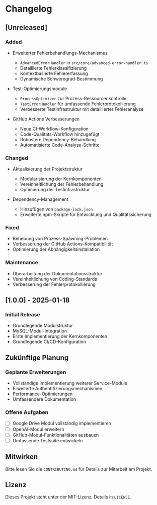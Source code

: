 # Changelog

## [Unreleased]

### Added
- Erweiterter Fehlerbehandlungs-Mechanismus
  - `AdvancedErrorHandler` in `src/core/advanced-error-handler.ts`
  - Detaillierte Fehlerklassifizierung
  - Kontextbasierte Fehlererfassung
  - Dynamische Schweregrad-Bestimmung

- Test-Optimierungsmodule
  - `ProcessOptimizer` zur Prozess-Ressourcenkontrolle
  - `TestErrorHandler` für umfassende Fehlerprotokollierung
  - Verbesserte Testinfrastruktur mit detaillierter Fehleranalyse

- GitHub Actions Verbesserungen
  - Neue CI-Workflow-Konfiguration
  - Code-Qualitäts-Workflow hinzugefügt
  - Robustere Dependency-Behandlung
  - Automatisierte Code-Analyse-Schritte

### Changed
- Aktualisierung der Projektstruktur
  - Modularisierung der Kernkomponenten
  - Vereinheitlichung der Fehlerbehandlung
  - Optimierung der Testinfrastruktur

- Dependency-Management
  - Hinzufügen von `package-lock.json`
  - Erweiterte npm-Skripte für Entwicklung und Qualitätssicherung

### Fixed
- Behebung von Prozess-Spawning-Problemen
- Verbesserung der GitHub Actions-Kompatibilität
- Optimierung der Abhängigkeitsinstallation

### Maintenance
- Überarbeitung der Dokumentationsstruktur
- Vereinheitlichung von Coding-Standards
- Verbesserung der Fehlerprotokollierung

## [1.0.0] - 2025-01-18

### Initial Release
- Grundlegende Modulstruktur
- MySQL-Modul-Integration
- Erste Implementierung der Kernkomponenten
- Grundlegende CI/CD-Konfiguration

## Zukünftige Planung

### Geplante Erweiterungen
- Vollständige Implementierung weiterer Service-Module
- Erweiterte Authentifizierungsmechanismen
- Performance-Optimierungen
- Umfassendere Dokumentation

### Offene Aufgaben
- [ ] Google Drive Modul vollständig implementieren
- [ ] OpenAI-Modul erweitern
- [ ] GitHub-Modul-Funktionalitäten ausbauen
- [ ] Umfassende Testsuite entwickeln

## Mitwirken
Bitte lesen Sie die `CONTRIBUTING.md` für Details zur Mitarbeit am Projekt.

## Lizenz
Dieses Projekt steht unter der MIT-Lizenz. Details in `LICENSE`.